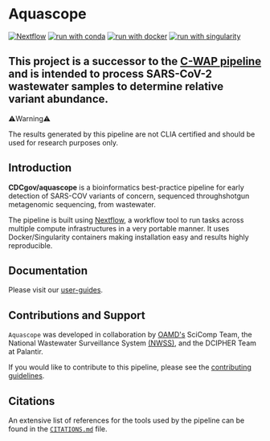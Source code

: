 # Aquascope

[![Nextflow](https://img.shields.io/badge/nextflow%20DSL2-%E2%89%A521.04.0-23aa62.svg?labelColor=000000)](https://www.nextflow.io/)
[![run with conda](http://img.shields.io/badge/run%20with-conda-3EB049?labelColor=000000&logo=anaconda)](https://docs.conda.io/en/latest/)
[![run with docker](https://img.shields.io/badge/run%20with-docker-0db7ed?labelColor=000000&logo=docker)](https://www.docker.com/)
[![run with singularity](https://img.shields.io/badge/run%20with-singularity-1d355c.svg?labelColor=000000)](https://sylabs.io/docs/)

## This project is a successor to the [C-WAP pipeline](https://github.com/CFSAN-Biostatistics/C-WAP) and is intended to process SARS-CoV-2 wastewater samples to determine relative variant abundance.  

⚠️Warning⚠️ 

The results generated by this pipeline are not CLIA certified and should be used for research purposes only.

## Introduction
**CDCgov/aquascope** is a bioinformatics best-practice pipeline for early detection of SARS-COV variants of concern, sequenced throughshotgun metagenomic sequencing, from wastewater.

The pipeline is built using [Nextflow](https://www.nextflow.io), a workflow tool to run tasks across multiple compute infrastructures in a very portable manner. It uses Docker/Singularity containers making installation easy and results highly reproducible. 

## Documentation
Please visit our [user-guides](https://cdcgov.github.io/aquascope/).

## Contributions and Support
`Aquascope` was developed in collaboration by [OAMD's](https://www.cdc.gov/amd/index.html) SciComp Team, the National Wastewater Surveillance System [(NWSS)](https://www.cdc.gov/nwss/wastewater-surveillance.html), and the DCIPHER Team at Palantir.

If you would like to contribute to this pipeline, please see the [contributing guidelines](.github/CONTRIBUTING.md).

## Citations
An extensive list of references for the tools used by the pipeline can be found in the [`CITATIONS.md`](CITATIONS.md) file.

